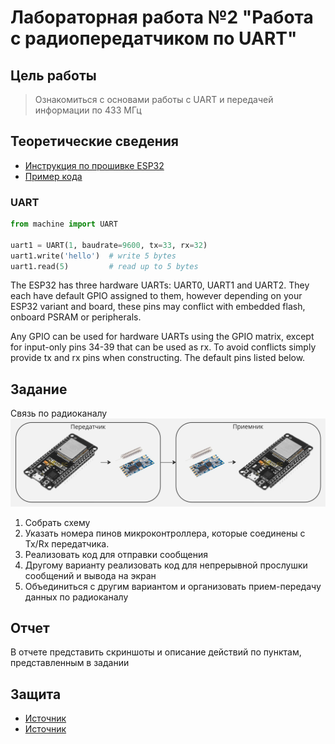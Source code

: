 # Лабораторная работа №2 "Работа с радиопередатчиком по UART"

## Цель работы
> Ознакомиться с основами работы с UART и передачей информации по 433 МГц

## Теоретические сведения
* [Инструкция по прошивке ESP32](../../docs/firmware.md)
* [Пример кода](../../examples/example_2.py)

### UART
```python
from machine import UART

uart1 = UART(1, baudrate=9600, tx=33, rx=32)
uart1.write('hello')  # write 5 bytes
uart1.read(5)         # read up to 5 bytes
```

The ESP32 has three hardware UARTs: UART0, UART1 and UART2. They each have default GPIO assigned to them, 
however depending on your ESP32 variant and board, these pins may conflict with embedded flash, 
onboard PSRAM or peripherals.

Any GPIO can be used for hardware UARTs using the GPIO matrix, except for input-only pins 34-39 that can be used as rx. 
To avoid conflicts simply provide tx and rx pins when constructing. The default pins listed below.

## Задание
Связь по радиоканалу
![](../static/433.jpg)

1) Собрать схему
2) Указать номера пинов микроконтроллера, которые соединены с Tx/Rx передатчика.
3) Реализовать код для отправки сообщения
4) Другому варианту реализовать код для непрерывной прослушки сообщений и вывода на экран
5) Объединиться с другим вариантом и организовать прием-передачу данных по радиоканалу

## Отчет
В отчете представить скриншоты и описание действий по пунктам, представленным в задании

## Защита
* [Источник](https://www.ru-ebyte.com/news/514)
* [Источник](https://radiocom.su/information/artikles/?433-868mhz)